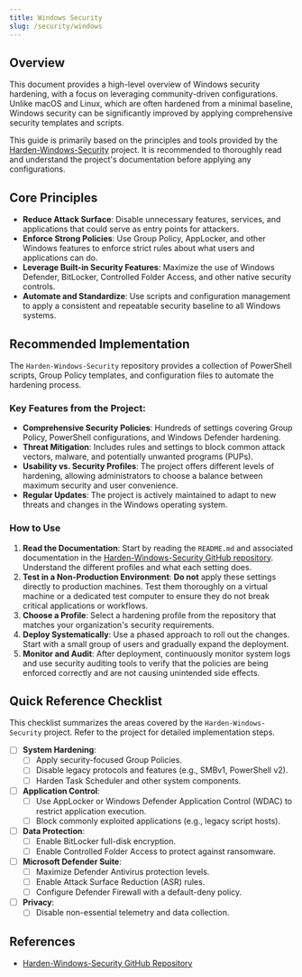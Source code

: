 ```yaml
---
title: Windows Security
slug: /security/windows
---
```


## Overview

This document provides a high-level overview of Windows security hardening, with a focus on leveraging community-driven configurations. Unlike macOS and Linux, which are often hardened from a minimal baseline, Windows security can be significantly improved by applying comprehensive security templates and scripts.

This guide is primarily based on the principles and tools provided by the [Harden-Windows-Security](https://github.com/HotCakeX/Harden-Windows-Security) project. It is recommended to thoroughly read and understand the project's documentation before applying any configurations.

## Core Principles

- **Reduce Attack Surface**: Disable unnecessary features, services, and applications that could serve as entry points for attackers.
- **Enforce Strong Policies**: Use Group Policy, AppLocker, and other Windows features to enforce strict rules about what users and applications can do.
- **Leverage Built-in Security Features**: Maximize the use of Windows Defender, BitLocker, Controlled Folder Access, and other native security controls.
- **Automate and Standardize**: Use scripts and configuration management to apply a consistent and repeatable security baseline to all Windows systems.

## Recommended Implementation

The `Harden-Windows-Security` repository provides a collection of PowerShell scripts, Group Policy templates, and configuration files to automate the hardening process.

### Key Features from the Project:

- **Comprehensive Security Policies**: Hundreds of settings covering Group Policy, PowerShell configurations, and Windows Defender hardening.
- **Threat Mitigation**: Includes rules and settings to block common attack vectors, malware, and potentially unwanted programs (PUPs).
- **Usability vs. Security Profiles**: The project offers different levels of hardening, allowing administrators to choose a balance between maximum security and user convenience.
- **Regular Updates**: The project is actively maintained to adapt to new threats and changes in the Windows operating system.

### How to Use

1.  **Read the Documentation**: Start by reading the `README.md` and associated documentation in the [Harden-Windows-Security GitHub repository](https://github.com/HotCakeX/Harden-Windows-Security). Understand the different profiles and what each setting does.
2.  **Test in a Non-Production Environment**: **Do not** apply these settings directly to production machines. Test them thoroughly on a virtual machine or a dedicated test computer to ensure they do not break critical applications or workflows.
3.  **Choose a Profile**: Select a hardening profile from the repository that matches your organization's security requirements.
4.  **Deploy Systematically**: Use a phased approach to roll out the changes. Start with a small group of users and gradually expand the deployment.
5.  **Monitor and Audit**: After deployment, continuously monitor system logs and use security auditing tools to verify that the policies are being enforced correctly and are not causing unintended side effects.

## Quick Reference Checklist

This checklist summarizes the areas covered by the `Harden-Windows-Security` project. Refer to the project for detailed implementation steps.

- [ ] **System Hardening**:
  - [ ] Apply security-focused Group Policies.
  - [ ] Disable legacy protocols and features (e.g., SMBv1, PowerShell v2).
  - [ ] Harden Task Scheduler and other system components.
- [ ] **Application Control**:
  - [ ] Use AppLocker or Windows Defender Application Control (WDAC) to restrict application execution.
  - [ ] Block commonly exploited applications (e.g., legacy script hosts).
- [ ] **Data Protection**:
  - [ ] Enable BitLocker full-disk encryption.
  - [ ] Enable Controlled Folder Access to protect against ransomware.
- [ ] **Microsoft Defender Suite**:
  - [ ] Maximize Defender Antivirus protection levels.
  - [ ] Enable Attack Surface Reduction (ASR) rules.
  - [ ] Configure Defender Firewall with a default-deny policy.
- [ ] **Privacy**:
  - [ ] Disable non-essential telemetry and data collection.

## References

- [Harden-Windows-Security GitHub Repository](https://github.com/HotCakeX/Harden-Windows-Security)
